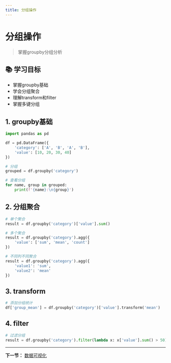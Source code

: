 ```yaml
---
title: 分组操作
---
```


# 分组操作

> 掌握groupby分组分析

## 📚 学习目标

- 掌握groupby基础
- 学会分组聚合
- 理解transform和filter
- 掌握多键分组

## 1. groupby基础

```python
import pandas as pd

df = pd.DataFrame({
    'category': ['A', 'B', 'A', 'B'],
    'value': [10, 20, 30, 40]
})

# 分组
grouped = df.groupby('category')

# 查看分组
for name, group in grouped:
    print(f'{name}:\n{group}')
```

## 2. 分组聚合

```python
# 单个聚合
result = df.groupby('category')['value'].sum()

# 多个聚合
result = df.groupby('category').agg({
    'value': ['sum', 'mean', 'count']
})

# 不同列不同聚合
result = df.groupby('category').agg({
    'value1': 'sum',
    'value2': 'mean'
})
```

## 3. transform

```python
# 添加分组统计
df['group_mean'] = df.groupby('category')['value'].transform('mean')
```

## 4. filter

```python
# 过滤分组
result = df.groupby('category').filter(lambda x: x['value'].sum() > 50)
```

---

**下一节：** [数据可视化](11-数据可视化.md)
